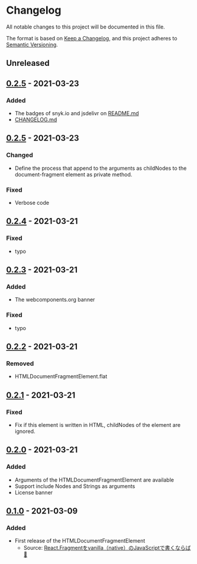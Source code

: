 # Changelog
All notable changes to this project will be documented in this file.

The format is based on [Keep a Changelog](https://keepachangelog.com/en/1.0.0/),
and this project adheres to [Semantic Versioning](https://semver.org/spec/v2.0.0.html).

## Unreleased

## [0.2.5] - 2021-03-23

### Added

- The badges of snyk.io and jsdelivr on [README.md](https://github.com/heppokofrontend/html-document-fragment-element/blob/main/README.md)
- [CHANGELOG.md](https://github.com/heppokofrontend/html-document-fragment-element/blob/main/CHANGELOG.md)

## [0.2.5] - 2021-03-23

### Changed

- Define the process that append to the arguments as childNodes to the document-fragment element as private method.

### Fixed

- Verbose code

## [0.2.4] - 2021-03-21

### Fixed

- typo

## [0.2.3] - 2021-03-21

### Added

- The webcomponents.org banner

### Fixed

- typo

## [0.2.2] - 2021-03-21

### Removed

- HTMLDocumentFragmentElement.flat

## [0.2.1] - 2021-03-21

### Fixed

- Fix if this element is written in HTML, childNodes of the element are ignored.

## [0.2.0] - 2021-03-21

### Added

- Arguments of the HTMLDocumentFragmentElement are available
- Support include Nodes and Strings as arguments
- License banner

## [0.1.0] - 2021-03-09

### Added

- First release of the HTMLDocumentFragmentElement
    - Source: [React.Fragmentをvanilla（native）のJavaScriptで書くならば👀](https://qiita.com/heppokofrontend/items/c1795ef8fafb1521e550)

[0.2.6]: https://github.com/heppokofrontend/html-document-fragment-element/compare/v0.2.5...v0.2.6
[0.2.5]: https://github.com/heppokofrontend/html-document-fragment-element/compare/v0.2.4...v0.2.5
[0.2.4]: https://github.com/heppokofrontend/html-document-fragment-element/compare/v0.2.3...v0.2.4
[0.2.3]: https://github.com/heppokofrontend/html-document-fragment-element/compare/v0.2.2...v0.2.3
[0.2.2]: https://github.com/heppokofrontend/html-document-fragment-element/compare/v0.2.1...v0.2.2
[0.2.1]: https://github.com/heppokofrontend/html-document-fragment-element/compare/v0.2.0...v0.2.1
[0.2.0]: https://github.com/heppokofrontend/html-document-fragment-element/compare/v0.1.0...v0.2.0
[0.1.0]: https://github.com/heppokofrontend/html-document-fragment-element/releases/tag/v0.1.0
